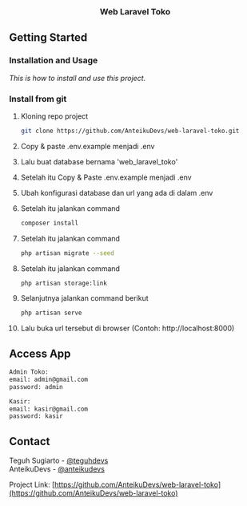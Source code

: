 
<br />

<h3 align="center">Web Laravel Toko</h3>

<!-- GETTING STARTED -->
## Getting Started
### Installation and Usage

_This is how to install and use this project._

### Install from git

1. Kloning repo project

   ```sh
   git clone https://github.com/AnteikuDevs/web-laravel-toko.git
   ```
2. Copy & paste .env.example menjadi .env
3. Lalu buat database bernama 'web_laravel_toko'
4. Setelah itu Copy & Paste .env.example menjadi .env 
5. Ubah konfigurasi database dan url yang ada di dalam .env
6. Setelah itu jalankan command
   ```sh
   composer install
   ```
7. Setelah itu jalankan command
   ```sh
   php artisan migrate --seed
   ```
8. Setelah itu jalankan command
   ```sh
   php artisan storage:link
   ```
9. Selanjutnya jalankan command berikut

   ```sh
   php artisan serve
   ```
10. Lalu buka url tersebut di browser (Contoh: http://localhost:8000)

## Access App

```txt
Admin Toko:
email: admin@gmail.com
password: admin

Kasir:
email: kasir@gmail.com
password: kasir
```

<!-- CONTACT -->
## Contact

Teguh Sugiarto - [@teguhdevs](https://instagram.com/teguhdevs) <br>
AnteikuDevs - [@anteikudevs](https://instagram.com/anteikudevs)

Project Link: [https://github.com/AnteikuDevs/web-laravel-toko](https://github.com/AnteikuDevs/web-laravel-toko)

